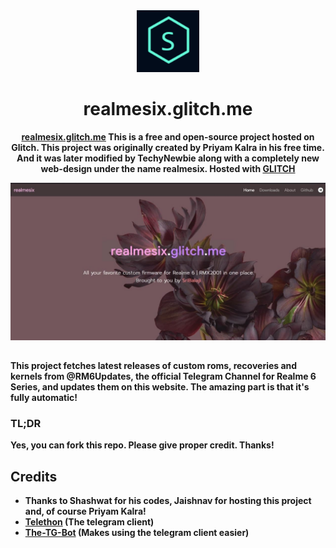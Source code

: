 <div align="center">
  <img alt="Logo" src="https://github.com/iamthecloverly/portfolio/blob/source/src/images/logo.png" width="100" />
</div>
<h1 align="center">
   realmesix.glitch.me 
</h1>
<p align="center">
  <a href="https://www.realmesix.glitch.me/" target="_blank"><b>realmesix.glitch.me</a> This is a free and open-source project hosted on Glitch. This project was originally created by Priyam Kalra in his free time. And it was later modified by TechyNewbie along with a completely new web-design under the name realmesix. Hosted with <a href="https://www.glitch.me/" target="_blank">GLITCH</a>
</p>

<div align="center">
  <img alt="Demo" src="https://raw.githubusercontent.com/iam-sribalaji/Sources/master/home.jpg" />
</div>

##

This project fetches latest releases of custom roms, recoveries and kernels from @RM6Updates, the official Telegram Channel for Realme 6 Series, and updates them on this website. The amazing part is that it's fully automatic!

### TL;DR

Yes, you can fork this repo. Please give proper credit. Thanks!

## Credits
* Thanks to Shashwat for his codes, Jaishnav for hosting this project and, of course Priyam Kalra!
* [Telethon](https://github.com/LonamiWebs/Telethon) (The telegram client)
* [The-TG-Bot](https://justaprudev.github.io/The-TG-Bot) (Makes using the telegram client easier)
